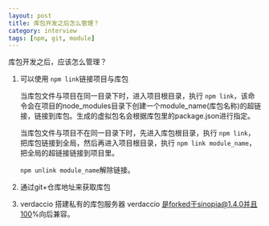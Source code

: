 ```yaml
---
layout: post
title: 库包开发之后怎么管理？
category: interview
tags: [npm, git, module]
---
```

库包开发之后，应该怎么管理？  

1. 可以使用 `npm link`链接项目与库包

    当库包文件与项目在同一目录下时，进入项目根目录，执行 `npm link`，该命令会在项目的node_modules目录下创建一个module_name(库包名称)的超链接，链接到库包。生成的虚拟包名会根据库包里的package.json进行指定。

   当库包文件与项目不在同一目录下时，先进入库包根目录，执行 `npm link`，把库包链接到全局，然后再进入项目根目录，执行 `npm link module_name`，把全局的超链接链接到项目里。
    
   `npm unlink module_name`解除链接。
   
2. 通过git+仓库地址来获取库包
3. verdaccio 搭建私有的库包服务器
   verdaccio 是forked于sinopia@1.4.0并且100%向后兼容。
